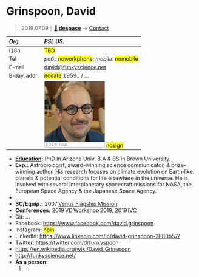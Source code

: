 # Grinspoon, David
> 2019.07.09 ┊ **[🚀](../index/index.md) [despace](index.md)** → [Contact](contact.md)

|*[Org.](contact.md)*|*[PSI](zz_psi.md), US.*|
|:--|:--|
|i18n| <mark>TBD</mark> |
|Tel|*раб.:* <mark>noworkphone</mark>; *mobile:* <mark>nomobile</mark> |
|E‑mail| <david@funkyscience.net> |
|B‑day, addr.| <mark>nodate</mark> 1959.. / … |
|| [![](f/contact/g/grinspoon_001_photo_thumb.jpg)](f/contact/g/grinspoon_001_photo.jpg) <mark>nosign</mark> |

   - **[Education](edu.md):** PhD in Arizona Univ. B.A & BS in Brown University.
   - **Exp.:** Astrobiologist, award-winning science communicator, & prize-winning author. His research focuses on climate evolution on Earth‑like planets & potential conditions for life elsewhere in the universe. He is involved with several interplanetary spacecraft missions for NASA, the European Space Agency & the Japanese Space Agency.
   - …
   - **SC/Equip.:** 2007 [Venus Flagship Mission](venus_flagship_mission.md)
   - **Conferences:** 2019 [VD Workshop 2019](vdws2019.md), 2019 [IVC](ivc_2019.md)
   - Git: …
   - Facebook: <https://www.facebook.com/david.grinspoon>
   - Instagram: <mark>noin</mark>
   - LinkedIn: <https://www.linkedin.com/in/david-grinspoon-2880b57/>
   - Twitter: <https://twitter.com/drfunkyspoon>
   - <https://en.wikipedia.org/wiki/David_Grinspoon>
   - <http://funkyscience.net/>
   - **As a person:**
      1. …
